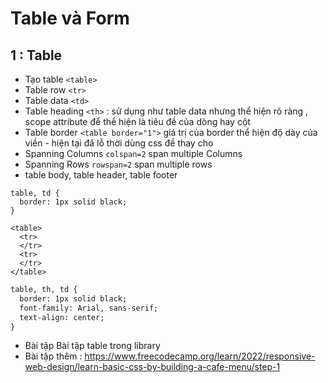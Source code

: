 # Table và Form
## 1 : Table
- Tạo table `<table>`
- Table row `<tr>`
- Table data `<td>`
- Table heading `<th>` : sử dụng như table data nhưng thể hiện rõ ràng , scope attribute để thể hiện là tiêu đề của dòng hay cột
- Table border `<table border="1">` giá trị của border thể hiện độ dày của viền - hiện tại đã lỗ thời dùng css để thay cho
- Spanning Columns `colspan=2` span multiple Columns
- Spanning Rows `rowspan=2` span multiple rows
- table body, table header, table footer
```
table, td {
  border: 1px solid black;
}
```
```
<table>
  <tr>
  </tr>
  <tr>
  </tr>
</table>
```
```html
table, th, td {
  border: 1px solid black;
  font-family: Arial, sans-serif;
  text-align: center;
}
```
- Bài tập
Bài tập table trong library
- Bài tập thêm :
https://www.freecodecamp.org/learn/2022/responsive-web-design/learn-basic-css-by-building-a-cafe-menu/step-1